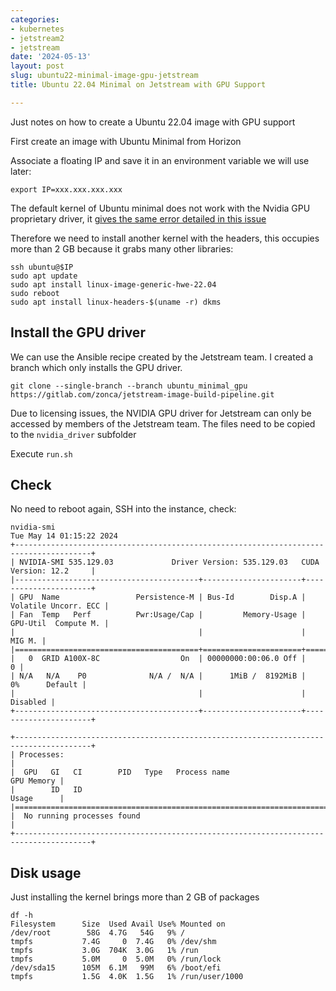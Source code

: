 ```yaml
---
categories:
- kubernetes
- jetstream2
- jetstream
date: '2024-05-13'
layout: post
slug: ubuntu22-minimal-image-gpu-jetstream
title: Ubuntu 22.04 Minimal on Jetstream with GPU Support

---
```


Just notes on how to create a Ubuntu 22.04 image with GPU support

First create an image with Ubuntu Minimal from Horizon

Associate a floating IP and save it in an environment variable we will use later:

    export IP=xxx.xxx.xxx.xxx

The default kernel of Ubuntu minimal does not work with the Nvidia GPU proprietary driver,
it [gives the same error detailed in this issue](https://gitlab.com/jetstream-cloud/image-build-pipeline/-/issues/35)

Therefore we need to install another kernel with the headers, this occupies more than 2 GB because it grabs many other libraries:

    ssh ubuntu@$IP
    sudo apt update
    sudo apt install linux-image-generic-hwe-22.04
    sudo reboot
    sudo apt install linux-headers-$(uname -r) dkms

## Install the GPU driver

We can use the Ansible recipe created by the Jetstream team.
I created a branch which only installs the GPU driver.

    git clone --single-branch --branch ubuntu_minimal_gpu https://gitlab.com/zonca/jetstream-image-build-pipeline.git

Due to licensing issues, the NVIDIA GPU driver for Jetstream can only be accessed by members of the Jetstream team.
The files need to be copied to the `nvidia_driver` subfolder 

Execute `run.sh`

## Check

No need to reboot again, SSH into the instance, check:

```
nvidia-smi
Tue May 14 01:15:22 2024       
+---------------------------------------------------------------------------------------+
| NVIDIA-SMI 535.129.03             Driver Version: 535.129.03   CUDA Version: 12.2     |
|-----------------------------------------+----------------------+----------------------+
| GPU  Name                 Persistence-M | Bus-Id        Disp.A | Volatile Uncorr. ECC |
| Fan  Temp   Perf          Pwr:Usage/Cap |         Memory-Usage | GPU-Util  Compute M. |
|                                         |                      |               MIG M. |
|=========================================+======================+======================|
|   0  GRID A100X-8C                  On  | 00000000:00:06.0 Off |                    0 |
| N/A   N/A    P0              N/A /  N/A |      1MiB /  8192MiB |      0%      Default |
|                                         |                      |             Disabled |
+-----------------------------------------+----------------------+----------------------+
                                                                                         
+---------------------------------------------------------------------------------------+
| Processes:                                                                            |
|  GPU   GI   CI        PID   Type   Process name                            GPU Memory |
|        ID   ID                                                             Usage      |
|=======================================================================================|
|  No running processes found                                                           |
+---------------------------------------------------------------------------------------+
```

## Disk usage

Just installing the kernel brings more than 2 GB of packages

```
df -h
Filesystem      Size  Used Avail Use% Mounted on
/dev/root        58G  4.7G   54G   9% /
tmpfs           7.4G     0  7.4G   0% /dev/shm
tmpfs           3.0G  704K  3.0G   1% /run
tmpfs           5.0M     0  5.0M   0% /run/lock
/dev/sda15      105M  6.1M   99M   6% /boot/efi
tmpfs           1.5G  4.0K  1.5G   1% /run/user/1000
```
